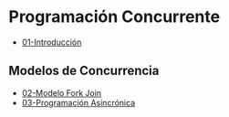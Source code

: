 # Programación Concurrente
- [01-Introducción](Programación%20Concurrente/01-Introducción.md)

## Modelos de Concurrencia
- [02-Modelo Fork Join](Programación%20Concurrente/02-Modelo%20Fork%20Join.md)
- [03-Programación Asincrónica](Programación%20Concurrente/03-Programación%20Asincrónica.md)